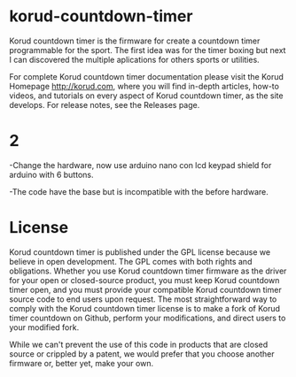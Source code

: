 # korud-countdown-timer
Korud countdown timer is the firmware for create a countdown timer programmable for the sport. The first idea was for the timer boxing but next I can discovered the multiple aplications for others sports or utilities.

For complete Korud countdown timer documentation please visit the Korud Homepage http://korud.com, where you will find in-depth articles, how-to videos, and tutorials on every aspect of Korud countdown timer, as the site develops. For release notes, see the Releases page.

# 2
-Change the hardware, now use arduino nano con lcd keypad shield for arduino with 6 buttons.

-The code have the base but is incompatible with the before hardware.

# License
Korud countdown timer is published under the GPL license because we believe in open development. The GPL comes with both rights and obligations. Whether you use Korud countdown timer firmware as the driver for your open or closed-source product, you must keep Korud countdown timer open, and you must provide your compatible Korud countdown timer source code to end users upon request. The most straightforward way to comply with the Korud countdown timer license is to make a fork of Korud timer countdown on Github, perform your modifications, and direct users to your modified fork.

While we can't prevent the use of this code in products that are closed source or crippled by a patent, we would prefer that you choose another firmware or, better yet, make your own.
